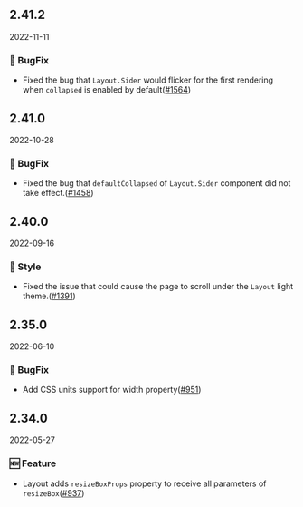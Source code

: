 ## 2.41.2

2022-11-11

### 🐛 BugFix

- Fixed the bug that `Layout.Sider` would flicker for the first rendering when `collapsed` is enabled by default([#1564](https://github.com/arco-design/arco-design/pull/1564))

## 2.41.0

2022-10-28

### 🐛 BugFix

- Fixed the bug that `defaultCollapsed` of `Layout.Sider` component did not take effect.([#1458](https://github.com/arco-design/arco-design/pull/1458))

## 2.40.0

2022-09-16

### 💅 Style

- Fixed the issue that could cause the page to scroll under the `Layout` light theme.([#1391](https://github.com/arco-design/arco-design/pull/1391))

## 2.35.0

2022-06-10

### 🐛 BugFix

- Add CSS units support for width property([#951](https://github.com/arco-design/arco-design/pull/951))

## 2.34.0

2022-05-27

### 🆕 Feature

- Layout adds `resizeBoxProps` property to receive all parameters of `resizeBox`([#937](https://github.com/arco-design/arco-design/pull/937))

